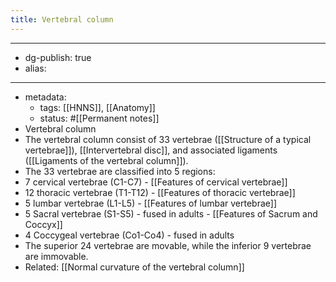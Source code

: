 ```yaml
---
title: Vertebral column
---
```


- --
- dg-publish: true
- alias:
- --
- metadata:
	- tags: [[HNNS]], [[Anatomy]]
	- status: #[[Permanent notes]]
- Vertebral column
- The vertebral column consist of 33 vertebrae ([[Structure of a typical vertebrae]]), [[Intervertebral disc]], and associated ligaments ([[Ligaments of the vertebral column]]).
- The 33 vertebrae are classified into 5 regions:
- 7 cervical vertebrae (C1-C7) - [[Features of cervical vertebrae]]
- 12 thoracic vertebrae (T1-T12) - [[Features of thoracic vertebrae]]
- 5 lumbar vertebrae (L1-L5) - [[Features of lumbar vertebrae]]
- 5 Sacral vertebrae (S1-S5) - fused in adults - [[Features of Sacrum and Coccyx]]
- 4 Coccygeal vertebrae (Co1-Co4) - fused in adults
- The superior 24 vertebrae are movable, while the inferior 9 vertebrae are immovable.
- Related: [[Normal curvature of the vertebral column]]